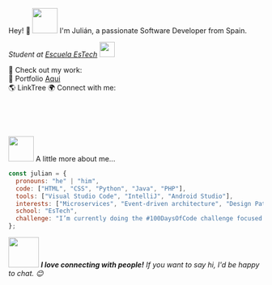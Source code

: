 
Hey! 👋
<img src="https://media.giphy.com/media/mGcNjsfWAjY5AEZNw6/giphy.gif" width="50">
I'm Julián, a passionate Software Developer from Spain.

<p><em>Student at <a href="https://escuelaestech.es/">Escuela EsTech</a> <img src="https://media.giphy.com/media/fYSnHlufseco8Fh93Z/giphy.gif" width="30"></em></p>
🔗 Check out my work:
<br>
📂 Portfolio
<a href="https://juliangamez.com/">Aqui</a>
<br>
🌎 LinkTree
🌍 Connect with me:
<br>
<br>
<br>
<br>
<br>

 <img src="https://media.giphy.com/media/VgCDAzcKvsR6OM0uWg/giphy.gif" width="50">  A little more about me...
````javascript
const julian = {
  pronouns: "he" | "him",
  code: ["HTML", "CSS", "Python", "Java", "PHP"],
  tools: ["Visual Studio Code", "IntelliJ", "Android Studio"],
  interests: ["Microservices", "Event-driven architecture", "Design Patterns"],
  school: "EsTech",
  challenge: "I’m currently doing the #100DaysOfCode challenge focused on React and TypeScript!"
};

````

<img src="https://media.giphy.com/media/LnQjpWaON8nhr21vNW/giphy.gif" width="60"> <em><b>I love connecting with people!</b> If you want to say hi, I'd be happy to chat. 😊</em>
